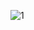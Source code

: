 ![1](https://cdn.discordapp.com/attachments/843956305189535775/978150819268542474/unknown.png?size=4096)
